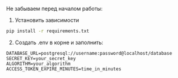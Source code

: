 Не забываем перед началом работы:
1. Установить зависимости
```bash
pip install -r requirements.txt
```
2. Создать .env в корне и заполнить:
```
DATABASE_URL=postgresql://username:password@localhost/database
SECRET_KEY=your_secret_key
ALGORITHM=your_algorithm
ACCESS_TOKEN_EXPIRE_MINUTES=time_in_minutes
````
